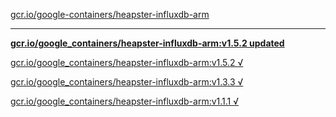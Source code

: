 [gcr.io/google-containers/heapster-influxdb-arm](https://hub.docker.com/r/sqeven/heapster-influxdb-arm/tags/) 

----
**[gcr.io/google_containers/heapster-influxdb-arm:v1.5.2 updated](https://hub.docker.com/r/sqeven/heapster-influxdb-arm/tags/)**

[gcr.io/google_containers/heapster-influxdb-arm:v1.5.2 √](https://hub.docker.com/r/sqeven/heapster-influxdb-arm/tags/)

[gcr.io/google_containers/heapster-influxdb-arm:v1.3.3 √](https://hub.docker.com/r/sqeven/heapster-influxdb-arm/tags/)

[gcr.io/google_containers/heapster-influxdb-arm:v1.1.1 √](https://hub.docker.com/r/sqeven/heapster-influxdb-arm/tags/)

